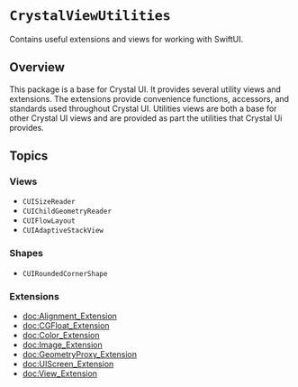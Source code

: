 # ``CrystalViewUtilities``

Contains useful extensions and views for working with SwiftUI.

## Overview

This package is a base for Crystal UI. It provides several utility views and extensions. The extensions provide convenience functions, accessors, and standards used throughout Crystal UI. Utilities views are both a base for other Crystal UI views and are provided as part the utilities that Crystal Ui provides.

## Topics

### Views

- ``CUISizeReader``
- ``CUIChildGeometryReader``
- ``CUIFlowLayout``
- ``CUIAdaptiveStackView``

### Shapes
- ``CUIRoundedCornerShape``

### Extensions

- <doc:Alignment_Extension>
- <doc:CGFloat_Extension>
- <doc:Color_Extension>
- <doc:Image_Extension>
- <doc:GeometryProxy_Extension>
- <doc:UIScreen_Extension>
- <doc:View_Extension>

